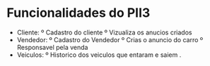 # Funcionalidades do PII3

- Cliente:
	º Cadastro do cliente
	º Vizualiza os anucios criados
- Vendedor: 
	º Cadastro do Vendedor
	º Crias o anuncio do carro 
	º Responsavel pela venda
- Veiculos: 
	º Historico dos veiculos que entaram e saiem .
